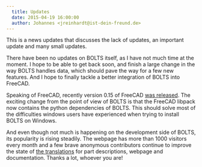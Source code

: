 ```yaml
---
  title: Updates
  date: 2015-04-19 16:00:00
  author: Johannes <jreinhardt@ist-dein-freund.de>
---
```


This is a news updates that discusses the lack of updates, an important update and many small updates.
<!-- more -->

There have been no updates on BOLTS itself, as I have not much time at the
moment. I hope to be able to get back soon, and finish a large change in the
way BOLTS handles data, which should pave the way for a few new features. And I
hope to finally tackle a better integration of BOLTS into FreeCAD.

Speaking of FreeCAD, recently version 0.15 of FreeCAD [was
released](http://freecadweb.org/wiki/index.php?title=Release_notes_015). The
exciting change from the point of view of BOLTS is that the FreeCAD libpack now
contains the python dependencies of BOLTS. This should solve most of the
difficulties windows users have experienced when trying to install BOLTS on
Windows.

And even though not much is happening on the development side of BOLTS, its popularity is rising steadily. The webpage has more than 1000 visitors every month and a few brave anonymous contributors continue to improve the state of [the translations](https://weblate.stbuehler.de/projects/BOLTS/) for part descriptions, webpage and documentation. Thanks a lot, whoever you are!
